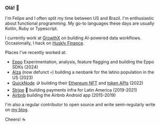 ### Olá! 👋

I'm Felipe and I often split my time between US and Brazil.
I'm enthusiastic about functional programming.
My go-to languages these days are usually Kotlin, Ruby or Typescript.

I currently work at [GrowthX](https://growthx.ai) on building AI-powered data workflows.
Occasionally, I hack on [Huskly Finance](https://huskly.finance).

Places I've recently worked at:

* [Eppo](https://geteppo.com) Experimentation, analysis, feature flagging and building the Eppo SDKs (2024)
* [Alza](https://alza.app) (now defunct 💀) building a neobank for the latino population in the US (2023)
* [QuickNode](https://quicknode.com) 🪙 building their [Ethereum NFT](https://www.quicknode.com/nft-api) 
and [token APIs](https://www.quicknode.com/token-api) (2022)
* [Stripe](https://stripe.com) 💸 building payments infra for Latin America (2019-2021)
* [Airbnb](https://airbnb.com) building the Airbnb Android app (2015-2019)

I'm also a regular contributor to open source and write semi-regularly write on [my blog](https://felipe.lima.gl).

Cheers! ☕
